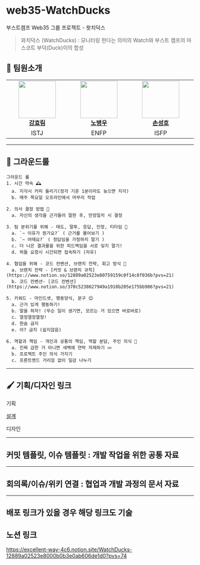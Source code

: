 # web35-WatchDucks
부스트캠프 Web35 그룹 프로젝트 - 왓치덕스

> 와치덕스 (WatchDucks) : 모니터링 한다는 의미의 Watch와 부스트 캠프의 마스코트 부덕(Duck)이의 합성

## 🙇 팀원소개

<table>
    <tr align="center">
        <td style="min-width: 150px;">
            <a href="https://github.com/hyo-limilimee">
              <img src="https://github.com/hyo-limilimee.png" width="100">
              <br />
              <b>강효림</b>
            </a>
        </td>
        <td style="min-width: 150px;">
            <a href="https://github.com/EnvyW6567">
              <img src="https://github.com/EnvyW6567.png" width="100">
              <br />
              <b>노병우</b>
            </a>
        </td>
        <td style="min-width: 150px;">
            <a href="https://github.com/Hosung99">
              <img src="https://github.com/Hosung99.png" width="100">
              <br />
              <b>손성호</b>
            </a>
        </td>
        <td style="min-width: 150px;">
            <a href="https://github.com/sjy2335">
              <img src="https://github.com/sjy2335.png" width="100">
              <br />
              <b>윤상진</b>
            </a>
        </td>
    </tr>
      <tr align="center">
        <td>
            ISTJ
        </td>
        <td>
            ENFP
        </td>
        <td>
            ISFP
        </td>
        <td>
            INFP
        </td>
    </tr>
</table>

<hr/>

## 🚨 그라운드룰

```
그라운드 룰
1. 시간 약속 🕰️
  a. 지각시 커피 돌리기(정각 기준 1분이라도 늦으면 지각)
  b. 매주 목요일 오프라인에서 마무리 작업

2. 의사 결정 방법 📢
  a. 자신의 생각을 근거들어 말한 후, 만장일치 시 결정

3. 팀 분위기를 위해 - 태도, 말투, 응답, 인정, 티타임 🙏
  a. `~ 이유가 뭔가요?` ( 근거를 물어보기 )
  b. `~ 어때요?` ( 정답임을 가정하지 말기 )
  c. 더 나은 결과물을 위한 피드백임을 서로 잊지 말기!
  d. 허들 요청시 시간되면 접속하기 (자유)

4. 협업을 위해 - 코드 컨벤션, 브랜치 전략, 회고 방식 👫
  a. 브랜치 전략 - [커밋 & 브랜치 규칙](https://www.notion.so/12889a02523e80759159c0f14c8f036b?pvs=21) 
  b. 코드 컨벤션- [코드 컨벤션](https://www.notion.so/370c5238627949a1918b205e175bb986?pvs=21) 

5. 키워드 - 마인드셋, 행동양식, 문구 😌
  a. 근거 있게 행동하기!
  b. 말을 하자! (무슨 일이 생기면, 모르는 거 있으면 바로바로)
  c. 열정열정열정!
  d. 한숨 금지
  e. 어? 금지 (쉽지않음)

6. 역할과 책임 - 개인과 공통의 책임, 역할 분담, 주인 의식 🙍
  a. 진짜 급한 거 아니면 새벽에 연락 자제하기 💤
  b. 프로젝트 주인 의식 가지기
  c. 프론트엔드 거리낌 없이 일감 나누기
```
<hr/>

## 🖌️ 기획/디자인 링크

<span>기획</span>

[설계]([https://excalidraw.com/#room=f9402ddd7abfb42a31cf,9xkdZUMKlgDwSf998tjtUg)

<span>디자인</span>

<hr/>

## 커밋 템플릿, 이슈 템플릿 : 개발 작업을 위한 공통 자료

<hr/>


## 회의록/이슈/위키 연결 : 협업과 개발 과정의 문서 자료

<hr/>


## 배포 링크가 있을 경우 해당 링크도 기술

## 노션 링크
https://excellent-way-4c6.notion.site/WatchDucks-12889a02523e8000b0b3e0ab606de1d0?pvs=74
